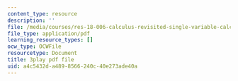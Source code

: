 ```yaml
---
content_type: resource
description: ''
file: /media/courses/res-18-006-calculus-revisited-single-variable-calculus-fall-2010/a4c5432da4898566240c40e273ade40a_GqVQTRb-QoA.pdf
file_type: application/pdf
learning_resource_types: []
ocw_type: OCWFile
resourcetype: Document
title: 3play pdf file
uid: a4c5432d-a489-8566-240c-40e273ade40a
---
```

